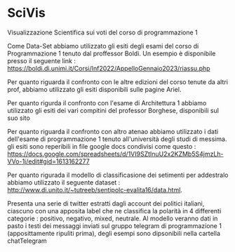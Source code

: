 # SciVis
Visualizzazione Scientifica sui voti del corso di programmazione 1

Come Data-Set abbiamo utilizzato gli esiti degli esami del corso di Programmazione 1 tenuto dal proffessor Boldi. 
Un esempio è disponibile presso il seguente link : https://boldi.di.unimi.it/Corsi/Inf2022/AppelloGennaio2023/riassu.php

Per quanto riguarda il confronto con le altre edizioni del corso tenute da altri prof, abbiamo utilizzato gli esiti disponibili sulle pagine Ariel. 

Per quanto rigurda il confronto con l'esame di Architettura 1 abbiamo utilizzato gli esiti dei vari compitini del professor Borghese, disponibili sul suo sito 

Per quanto riguarda il confronto con altro atenao abbiamo utilizzato i dati dell'esame di programmazione 1 tenuto all'università degli studi di messima. gli esiti sono reperibili in file google docs condivisi come questo : https://docs.google.com/spreadsheets/d/1VI9SZtInuU2x2KZMb5S4jmzLh-VVo-1j/edit#gid=1613162277

Per quanto rigurada il modello di classificasione dei setimenti per addestralo abbiamo utilizzato il seguente dataset : http://www.di.unito.it/~tutreeb/sentipolc-evalita16/data.html.

Presenta una serie di twitter estratti dagli account dei politici italiani, ciascuno con una apposita label che ne classifica la polarità in 4 differenti categorie : positivo, negativo, mixed, neutrale. 
Al modello veranno dati in pasto i testi dei messaggi inviati sul gruppo telegram di programmazione 1 (apposittamente ripuliti prima), degli esempi sono dipsonibili nella cartella chatTelegram
